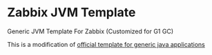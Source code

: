 # Zabbix JVM Template
Generic JVM Template For Zabbix (Customized for G1 GC)

This is a modification of [official template for generic java applications](https://share.zabbix.com/official-templates/applications/java-applications-generic)

